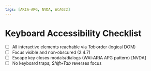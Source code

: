 ```yaml
---
tags: [ARIA-APG, NVDA, WCAG22]
---
```

# Keyboard Accessibility Checklist

- [ ] All interactive elements reachable via *Tab* order (logical DOM)
- [ ] Focus visible and non‑obscured (2.4.7)
- [ ] Escape key closes modals/dialogs (WAI‑ARIA APG pattern) [NVDA]
- [ ] No keyboard traps; *Shift+Tab* reverses focus
